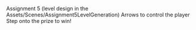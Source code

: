 Assignment 5 (level design in the Assets/Scenes/Assignment5LevelGeneration)
Arrows to control the player
Step onto the prize to win!